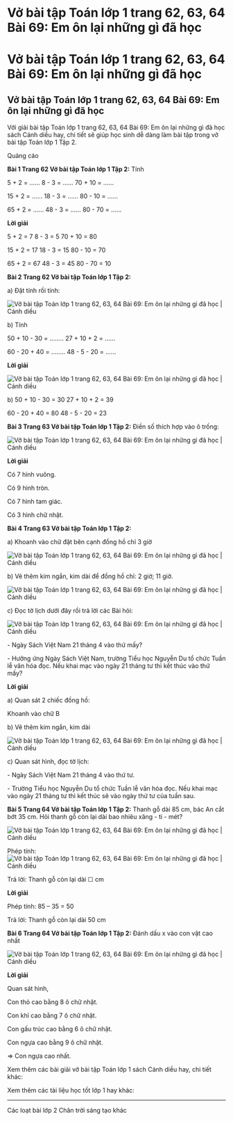 # Vở bài tập Toán lớp 1 trang 62, 63, 64 Bài 69: Em ôn lại những gì đã học

# Vở bài tập Toán lớp 1 trang 62, 63, 64 Bài 69: Em ôn lại những gì đã học

## Vở bài tập Toán lớp 1 trang 62, 63, 64 Bài 69: Em ôn lại những gì đã học

Với giải bài tập Toán lớp 1 trang 62, 63, 64 Bài 69: Em ôn lại những gì đã học sách Cánh diều hay, chi tiết sẽ giúp học sinh dễ dàng làm bài tập trong vở bài tập Toán lớp 1 Tập 2.

Quảng cáo

**Bài 1 Trang 62 Vở bài tập Toán lớp 1 Tập 2:** Tính 

5 + 2 = …… 8 - 3 = …… 70 + 10 = ……

15 + 2 = …… 18 - 3 = …… 80 - 10 = ……

65 + 2 = …… 48 - 3 = …… 80 - 70 = ……

**Lời giải**

5 + 2 = 7 8 - 3 = 5 70 + 10 = 80

15 + 2 = 17 18 - 3 = 15 80 - 10 = 70

65 + 2 = 67 48 - 3 = 45 80 - 70 = 10

**Bài 2 Trang 62 Vở bài tập Toán lớp 1 Tập 2:**

a) Đặt tính rồi tính:

![Vở bài tập Toán lớp 1 trang 62, 63, 64 Bài 69: Em ôn lại những gì đã học | Cánh diều](https://www.vietjack.com/vbt-toan-1-cd/images/bai-69-em-on-lai-nhung-gi-da-hoc-a.PNG)

b) Tính

50 + 10 - 30 = …….. 27 + 10 + 2 = ……

60 - 20 + 40 = …….. 48 - 5 - 20 = ……

**Lời giải**

![Vở bài tập Toán lớp 1 trang 62, 63, 64 Bài 69: Em ôn lại những gì đã học | Cánh diều](https://www.vietjack.com/vbt-toan-1-cd/images/bai-69-em-on-lai-nhung-gi-da-hoc.PNG)

b) 50 + 10 - 30 = 30 27 + 10 + 2 = 39

60 - 20 + 40 = 80 48 - 5 - 20 = 23

**Bài 3 Trang 63 Vở bài tập Toán lớp 1 Tập 2:** Điền số thích hợp vào ô trống: 

![Vở bài tập Toán lớp 1 trang 62, 63, 64 Bài 69: Em ôn lại những gì đã học | Cánh diều](https://www.vietjack.com/vbt-toan-1-cd/images/bai-69-em-on-lai-nhung-gi-da-hoc-1.PNG)

**Lời giải**

Có 7 hình vuông.

Có 9 hình tròn.

Có 7 hình tam giác.

Có 3 hình chữ nhật.

**Bài 4 Trang 63 Vở bài tập Toán lớp 1 Tập 2:**

a) Khoanh vào chữ đặt bên cạnh đồng hồ chỉ 3 giờ

![Vở bài tập Toán lớp 1 trang 62, 63, 64 Bài 69: Em ôn lại những gì đã học | Cánh diều](https://www.vietjack.com/vbt-toan-1-cd/images/bai-69-em-on-lai-nhung-gi-da-hoc-2.PNG)

b) Vẽ thêm kim ngắn, kim dài để đồng hồ chỉ: 2 giờ; 11 giờ.

![Vở bài tập Toán lớp 1 trang 62, 63, 64 Bài 69: Em ôn lại những gì đã học | Cánh diều](https://www.vietjack.com/vbt-toan-1-cd/images/bai-69-em-on-lai-nhung-gi-da-hoc-3.PNG)

c) Đọc tờ lịch dưới đây rồi trả lời các Bài hỏi:

![Vở bài tập Toán lớp 1 trang 62, 63, 64 Bài 69: Em ôn lại những gì đã học | Cánh diều](https://www.vietjack.com/vbt-toan-1-cd/images/bai-69-em-on-lai-nhung-gi-da-hoc-4.PNG)

\- Ngày Sách Việt Nam 21 tháng 4 vào thứ mấy?

\- Hưởng ứng Ngày Sách Việt Nam, trường Tiểu học Nguyễn Du tổ chức Tuần lễ văn hóa đọc. Nếu khai mạc vào ngày 21 tháng tư thì kết thúc vào thứ mấy?

**Lời giải**

a) Quan sát 2 chiếc đồng hồ:

Khoanh vào chữ B

b) Vẽ thêm kim ngắn, kim dài 

![Vở bài tập Toán lớp 1 trang 62, 63, 64 Bài 69: Em ôn lại những gì đã học | Cánh diều](https://www.vietjack.com/vbt-toan-1-cd/images/bai-69-em-on-lai-nhung-gi-da-hoc-5.PNG)

c) Quan sát hình, đọc tờ lịch:

\- Ngày Sách Việt Nam 21 tháng 4 vào thứ tư.

\- Trường Tiểu học Nguyễn Du tổ chức Tuần lễ văn hóa đọc. Nếu khai mạc vào ngày 21 tháng tư thì kết thúc sẽ vào ngày thứ tư của tuần sau.

**Bài 5 Trang 64 Vở bài tập Toán lớp 1 Tập 2:** Thanh gỗ dài 85 cm, bác An cắt bớt 35 cm. Hỏi thanh gỗ còn lại dài bao nhiêu xăng - ti - mét? 

![Vở bài tập Toán lớp 1 trang 62, 63, 64 Bài 69: Em ôn lại những gì đã học | Cánh diều](https://www.vietjack.com/vbt-toan-1-cd/images/bai-69-em-on-lai-nhung-gi-da-hoc-6.PNG)

Phép tính: ![Vở bài tập Toán lớp 1 trang 62, 63, 64 Bài 69: Em ôn lại những gì đã học | Cánh diều](https://www.vietjack.com/vbt-toan-1-cd/images/bai-69-em-on-lai-nhung-gi-da-hoc-7.PNG)

Trả lời: Thanh gỗ còn lại dài ☐ cm

**Lời giải**

Phép tính: 85 – 35 = 50 

Trả lời: Thanh gỗ còn lại dài 50 cm

**Bài 6 Trang 64 Vở bài tập Toán lớp 1 Tập 2:** Đánh dấu x vào con vật cao nhất 

![Vở bài tập Toán lớp 1 trang 62, 63, 64 Bài 69: Em ôn lại những gì đã học | Cánh diều](https://www.vietjack.com/vbt-toan-1-cd/images/bai-69-em-on-lai-nhung-gi-da-hoc-8.PNG)

**Lời giải**

Quan sát hình, 

Con thỏ cao bằng 8 ô chữ nhật.

Con khỉ cao bằng 7 ô chữ nhật.

Con gấu trúc cao bằng 6 ô chữ nhật.

Con ngựa cao bằng 9 ô chữ nhật.

=> Con ngựa cao nhất.

Xem thêm các bài giải vở bài tập Toán lớp 1 sách Cánh diều hay, chi tiết khác:

Xem thêm các tài liệu học tốt lớp 1 hay khác:

* * *

Các loạt bài lớp 2 Chân trời sáng tạo khác
